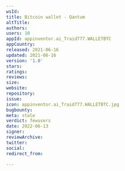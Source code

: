 ```yaml
---
wsId: 
title: Bitcoin wallet - Qantum
altTitle: 
authors: 
users: 10
appId: appinventor.ai_Traid777.WALLETBTC
appCountry: 
released: 2021-06-16
updated: 2021-06-16
version: '1.0'
stars: 
ratings: 
reviews: 
size: 
website: 
repository: 
issue: 
icon: appinventor.ai_Traid777.WALLETBTC.jpg
bugbounty: 
meta: stale
verdict: fewusers
date: 2022-06-13
signer: 
reviewArchive: 
twitter: 
social: 
redirect_from: 

---
```


